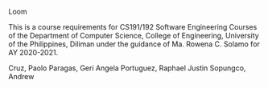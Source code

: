 Loom

This is a course requirements for CS191/192 Software Engineering Courses of the Department of Computer Science, College of Engineering, University of the Philippines, Diliman under the guidance of Ma. Rowena C. Solamo for AY 2020-2021.

Cruz, Paolo
Paragas, Geri Angela
Portuguez, Raphael Justin 
Sopungco, Andrew
